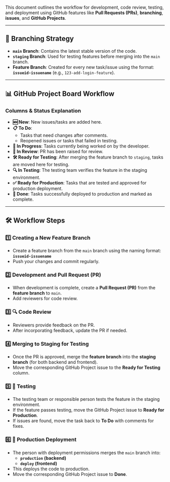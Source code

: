 This document outlines the workflow for development, code review, testing, and deployment using GitHub features like **Pull Requests (PRs)**, **branching**, **issues**, and **GitHub Projects**.

---

## 🌿 Branching Strategy  
- **`main` Branch**: Contains the latest stable version of the code.  
- **`staging` Branch**: Used for testing features before merging into the `main` branch.  
- **Feature Branch**: Created for every new task/issue using the format:  
  **`issueid-issuename`** (e.g., `123-add-login-feature`).

---

## 📊 GitHub Project Board Workflow  

### Columns & Status Explanation  

- **🆕 New**: New issues/tasks are added here.  
- **📋 To Do**:  
  - Tasks that need changes after comments.  
  - Reopened issues or tasks that failed in testing.  
- **🚧 In Progress**: Tasks currently being worked on by the developer.  
- **👀 In Review**: PR has been raised for review.  
- **🛠️ Ready for Testing**: After merging the feature branch to `staging`, tasks are moved here for testing.  
- **🔍 In Testing**: The testing team verifies the feature in the staging environment.  
- **✅ Ready for Production**: Tasks that are tested and approved for production deployment.  
- **🏁 Done**: Tasks successfully deployed to production and marked as complete.  

---

## 🛠️ Workflow Steps  

### 1️⃣ Creating a New Feature Branch  
- Create a feature branch from the `main` branch using the naming format:  
  **`issueid-issuename`**  
- Push your changes and commit regularly.  

### 2️⃣ Development and Pull Request (PR)  
- When development is complete, create a **Pull Request (PR)** from the **feature branch** to `main`.  
- Add reviewers for code review.  

### 3️⃣ 🔍 Code Review  
- Reviewers provide feedback on the PR.  
- After incorporating feedback, update the PR if needed.  

### 4️⃣ Merging to Staging for Testing  
- Once the PR is approved, merge the **feature branch** into the **staging branch** (for both backend and frontend).  
- Move the corresponding GitHub Project issue to the **Ready for Testing** column.  

### 5️⃣ 🧪 Testing  
- The testing team or responsible person tests the feature in the staging environment.  
- If the feature passes testing, move the GitHub Project issue to **Ready for Production**.  
- If issues are found, move the task back to **To Do** with comments for fixes.  

### 6️⃣ 🚢 Production Deployment  
- The person with deployment permissions merges the `main` branch into:  
  - **`production` (backend)**  
  - **`deploy` (frontend)**  
- This deploys the code to production.  
- Move the corresponding GitHub Project issue to **Done**.  


